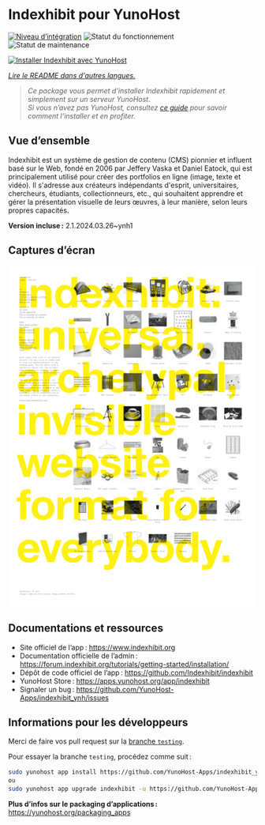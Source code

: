 <!--
Nota bene : ce README est automatiquement généré par <https://github.com/YunoHost/apps/tree/master/tools/readme_generator>
Il NE doit PAS être modifié à la main.
-->

# Indexhibit pour YunoHost

[![Niveau d’intégration](https://dash.yunohost.org/integration/indexhibit.svg)](https://dash.yunohost.org/appci/app/indexhibit) ![Statut du fonctionnement](https://ci-apps.yunohost.org/ci/badges/indexhibit.status.svg) ![Statut de maintenance](https://ci-apps.yunohost.org/ci/badges/indexhibit.maintain.svg)

[![Installer Indexhibit avec YunoHost](https://install-app.yunohost.org/install-with-yunohost.svg)](https://install-app.yunohost.org/?app=indexhibit)

*[Lire le README dans d'autres langues.](./ALL_README.md)*

> *Ce package vous permet d’installer Indexhibit rapidement et simplement sur un serveur YunoHost.*  
> *Si vous n’avez pas YunoHost, consultez [ce guide](https://yunohost.org/install) pour savoir comment l’installer et en profiter.*

## Vue d’ensemble

Indexhibit est un système de gestion de contenu (CMS) pionnier et influent basé sur le Web, fondé en 2006 par Jeffery Vaska et Daniel Eatock, qui est principalement utilisé pour créer des portfolios en ligne (image, texte et vidéo).
Il s'adresse aux créateurs indépendants d'esprit, universitaires, chercheurs, étudiants, collectionneurs, etc., qui souhaitent apprendre et gérer la présentation visuelle de leurs œuvres, à leur manière, selon leurs propres capacités.

**Version incluse :** 2.1.2024.03.26~ynh1

## Captures d’écran

![Capture d’écran de Indexhibit](./doc/screenshots/146_indexhibit.png)

## Documentations et ressources

- Site officiel de l’app : <https://www.indexhibit.org>
- Documentation officielle de l’admin : <https://forum.indexhibit.org/tutorials/getting-started/installation/>
- Dépôt de code officiel de l’app : <https://github.com/Indexhibit/indexhibit>
- YunoHost Store : <https://apps.yunohost.org/app/indexhibit>
- Signaler un bug : <https://github.com/YunoHost-Apps/indexhibit_ynh/issues>

## Informations pour les développeurs

Merci de faire vos pull request sur la [branche `testing`](https://github.com/YunoHost-Apps/indexhibit_ynh/tree/testing).

Pour essayer la branche `testing`, procédez comme suit :

```bash
sudo yunohost app install https://github.com/YunoHost-Apps/indexhibit_ynh/tree/testing --debug
ou
sudo yunohost app upgrade indexhibit -u https://github.com/YunoHost-Apps/indexhibit_ynh/tree/testing --debug
```

**Plus d’infos sur le packaging d’applications :** <https://yunohost.org/packaging_apps>
